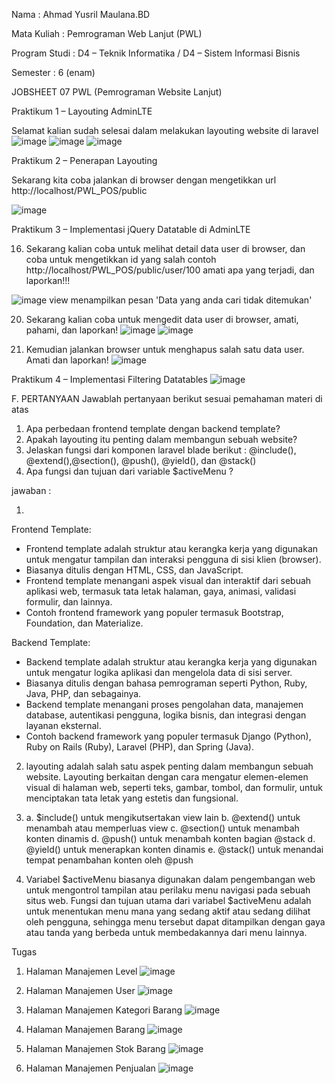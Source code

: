 Nama : Ahmad Yusril Maulana.BD

Mata Kuliah : Pemrograman Web Lanjut (PWL)

Program Studi : D4 – Teknik Informatika / D4 – Sistem Informasi Bisnis

Semester : 6 (enam)

JOBSHEET 07 PWL (Pemrograman Website Lanjut)


Praktikum 1 – Layouting AdminLTE

Selamat kalian sudah selesai dalam melakukan layouting website di laravel
![image](https://github.com/ahmadyusrilmaulana/pemrograman-web-lanjut/assets/161430084/229641a5-6447-4f2c-92aa-eddea560fbdc)
![image](https://github.com/ahmadyusrilmaulana/pemrograman-web-lanjut/assets/161430084/1bacb950-4e96-42f5-a90f-3e071cff8007)
![image](https://github.com/ahmadyusrilmaulana/pemrograman-web-lanjut/assets/161430084/9d9b81f0-7191-448a-adf6-eda2897f28c1)


Praktikum 2 – Penerapan Layouting

Sekarang kita coba jalankan di browser dengan mengetikkan url 
http://localhost/PWL_POS/public

![image](https://github.com/ahmadyusrilmaulana/pemrograman-web-lanjut/assets/161430084/2b78a504-7903-4213-87ff-c74e8f68a459)

Praktikum 3 – Implementasi jQuery Datatable di AdminLTE

16. Sekarang kalian coba untuk melihat detail data user di browser, dan coba untuk mengetikkan id yang salah contoh http://localhost/PWL_POS/public/user/100 amati apa yang terjadi, dan laporkan!!!

![image](https://github.com/ahmadyusrilmaulana/pemrograman-web-lanjut/assets/161430084/347a10cb-77da-4995-b331-5d7ef51c52f0)
view menampilkan pesan 'Data yang anda cari tidak ditemukan' 

20. Sekarang kalian coba untuk mengedit data user di browser, amati, pahami, dan laporkan!
![image](https://github.com/ahmadyusrilmaulana/pemrograman-web-lanjut/assets/161430084/4b968832-3075-49f7-9958-447ab3f68c23)
![image](https://github.com/ahmadyusrilmaulana/pemrograman-web-lanjut/assets/161430084/c9822af6-be1b-49c4-877c-935a625ad059)

24. Kemudian jalankan browser untuk menghapus salah satu data user. Amati dan laporkan!
![image](https://github.com/ahmadyusrilmaulana/pemrograman-web-lanjut/assets/161430084/68570f51-60b8-45a1-936e-b6b850d1a4f2)

Praktikum 4 – Implementasi Filtering Datatables
![image](https://github.com/ahmadyusrilmaulana/pemrograman-web-lanjut/assets/161430084/e2a040d7-2330-4de5-bbd6-97764e172bb2)

F. PERTANYAAN
Jawablah pertanyaan berikut sesuai pemahaman materi di atas
1. Apa perbedaan frontend template dengan backend template?
2. Apakah layouting itu penting dalam membangun sebuah website?
3. Jelaskan fungsi dari komponen laravel blade berikut : @include(), @extend(),@section(), @push(), @yield(), dan @stack()
4. Apa fungsi dan tujuan dari variable $activeMenu ?

jawaban :

1.
Frontend Template:
- Frontend template adalah struktur atau kerangka kerja yang digunakan untuk mengatur tampilan dan interaksi pengguna di sisi klien (browser).
- Biasanya ditulis dengan HTML, CSS, dan JavaScript.
- Frontend template menangani aspek visual dan interaktif dari sebuah aplikasi web, termasuk tata letak halaman, gaya, animasi,  validasi formulir, dan lainnya.
- Contoh frontend framework yang populer termasuk Bootstrap, Foundation, dan Materialize.

Backend Template:
- Backend template adalah struktur atau kerangka kerja yang digunakan untuk mengatur logika aplikasi dan mengelola data di sisi server.
- Biasanya ditulis dengan bahasa pemrograman seperti Python, Ruby, Java, PHP, dan sebagainya.
- Backend template menangani proses pengolahan data, manajemen database, autentikasi pengguna, logika bisnis, dan integrasi dengan layanan eksternal.
- Contoh backend framework yang populer termasuk Django (Python), Ruby on Rails (Ruby), Laravel (PHP), dan Spring (Java).

2. layouting adalah salah satu aspek penting dalam membangun sebuah website. Layouting berkaitan dengan cara mengatur elemen-elemen visual di halaman web, seperti teks, gambar, tombol, dan formulir, untuk menciptakan tata letak yang estetis dan fungsional.

3. a. $include() untuk mengikutsertakan view lain
b. @extend() untuk menambah atau memperluas view
c. @section() untuk menambah konten dinamis
d. @push() untuk menambah konten bagian @stack
d. @yield() untuk menerapkan konten dinamis
e. @stack() untuk menandai tempat penambahan konten oleh @push

4. Variabel $activeMenu biasanya digunakan dalam pengembangan web untuk mengontrol tampilan atau perilaku menu navigasi pada sebuah situs web. Fungsi dan tujuan utama dari variabel $activeMenu adalah untuk menentukan menu mana yang sedang aktif atau sedang dilihat oleh pengguna, sehingga menu tersebut dapat ditampilkan dengan gaya atau tanda yang berbeda untuk membedakannya dari menu lainnya.

Tugas

1. Halaman Manajemen Level
![image](https://github.com/ahmadyusrilmaulana/pemrograman-web-lanjut/assets/161430084/ee848dc7-9c08-4e12-811c-41d55ebf4177)

2. Halaman Manajemen User
![image](https://github.com/ahmadyusrilmaulana/pemrograman-web-lanjut/assets/161430084/7a6f62b8-bcaa-4819-9a29-2c2d2b828697)

3. Halaman Manajemen Kategori Barang
![image](https://github.com/ahmadyusrilmaulana/pemrograman-web-lanjut/assets/161430084/6214822f-3744-4490-987b-ca96615e2c62)

4. Halaman Manajemen Barang
![image](https://github.com/ahmadyusrilmaulana/pemrograman-web-lanjut/assets/161430084/00f4c22d-7d99-424c-95ee-ce08690c90e6)

5. Halaman Manajemen Stok Barang
![image](https://github.com/ahmadyusrilmaulana/pemrograman-web-lanjut/assets/161430084/199a2636-5b26-4a75-98da-13c4cf33cbe7)

6. Halaman Manajemen Penjualan
![image](https://github.com/ahmadyusrilmaulana/pemrograman-web-lanjut/assets/161430084/e1707435-53d0-4942-8864-2cf0c083cfbc)
